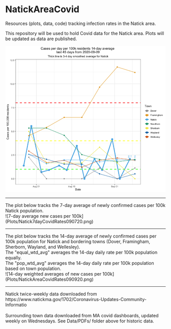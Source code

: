 # NatickAreaCovid
Resources (plots, data, code) tracking infection rates in the Natick area.

This repository will be used to hold Covid data for the Natick area. Plots will be updated as data are published. <br>

![most recent plot of cases per 100k](Plots/NatickAreaCovidRates090920.png)

<hr>
The plot below tracks the 7-day average of newly confirmed cases per 100k Natick population. <br>
![7-day average new cases per 100k](Plots/Natick7dayCovidRates090720.png)

<hr>
The plot below tracks the 14-day average of newly confirmed cases per 100k population for Natick and bordering towns (Dover, Framingham, Sherborn, Wayland, and Wellesley). <br>
The "equal_wtd_avg" averages the 14-day daily rate per 100k population equally. <br>
The "pop_wtd_avg" averages the 14-day daily rate per 100k population based on town population. <br>
![14-day weighted averages of new cases per 100k](Plots/NatickAreaCovidRates090920.png)

<hr>
Natick twice-weekly data downloaded from https://www.natickma.gov/1702/Coronavirus-Updates-Community-Informatio 
<br><br>
Surrounding town data downloaded from MA covid dashboards, updated weekly on Wednesdays. See Data/PDFs/ folder above for historic data.
